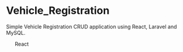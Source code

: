 # Vehicle_Registration
Simple Vehicle Registration CRUD application using React, Laravel and MySQL.

<list>
  <ul> React </ul>
</list>
